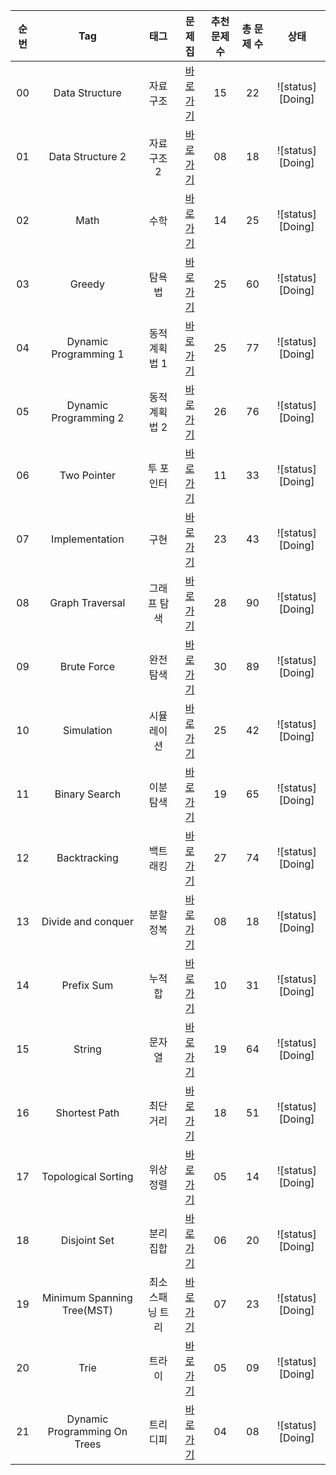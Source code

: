 | 순번 | Tag                          | 태그                | 문제집    | 추천 문제 수 | 총 문제 수 |  상태             |
| :--: | :--------------------------: | :-----------------: | :------:  | :---------:  | :------: |:---------------:|
| 00 | Data Structure | 자료구조 | [바로가기](./data_structure) | 15 | 22 | ![status][Doing] |
| 01 | Data Structure 2 | 자료구조 2 | [바로가기](./data_structure2) | 08 | 18 | ![status][Doing] |
| 02 | Math | 수학 | [바로가기](./math) | 14 | 25 | ![status][Doing] |
| 03 | Greedy | 탐욕법 | [바로가기](./greedy) | 25 | 60 | ![status][Doing] |
| 04 | Dynamic Programming 1 | 동적계획법 1 | [바로가기](./dynamic_programming_1) | 25 | 77 | ![status][Doing] |
| 05 | Dynamic Programming 2 | 동적계획법 2 | [바로가기](./dynamic_programming_2) | 26 | 76 | ![status][Doing] |
| 06 | Two Pointer | 투 포인터 | [바로가기](./two_pointer) | 11 | 33 | ![status][Doing] |
| 07 | Implementation | 구현 | [바로가기](./implementation) | 23 | 43 | ![status][Doing] |
| 08 | Graph Traversal | 그래프 탐색 | [바로가기](./graph_traversal) | 28 | 90 | ![status][Doing] |
| 09 | Brute Force | 완전탐색 | [바로가기](./brute_force) | 30 | 89 | ![status][Doing] |
| 10 | Simulation | 시뮬레이션 | [바로가기](./simulation) | 25 | 42 | ![status][Doing] |
| 11 | Binary Search | 이분탐색 | [바로가기](./binary_search) | 19 | 65 | ![status][Doing] |
| 12 | Backtracking | 백트래킹 | [바로가기](./backtracking) | 27 | 74 | ![status][Doing] |
| 13 | Divide and conquer | 분할정복 | [바로가기](./divide_and_conquer) | 08 | 18 | ![status][Doing] |
| 14 | Prefix Sum | 누적 합 | [바로가기](./prefix_sum) | 10 | 31 | ![status][Doing] |
| 15 | String | 문자열 | [바로가기](./string) | 19 | 64 | ![status][Doing] |
| 16 | Shortest Path | 최단거리 | [바로가기](./shortest_path) | 18 | 51 | ![status][Doing] |
| 17 | Topological Sorting | 위상정렬 | [바로가기](./topological_sorting) | 05 | 14 | ![status][Doing] |
| 18 | Disjoint Set | 분리 집합 | [바로가기](./disjoint_set) | 06 | 20 | ![status][Doing] |
| 19 | Minimum Spanning Tree(MST) | 최소 스패닝 트리 | [바로가기](./minimum_spanning_tree) | 07 | 23 | ![status][Doing] |
| 20 | Trie | 트라이 | [바로가기](./trie) | 05 | 09 | ![status][Doing] |
| 21 | Dynamic Programming On Trees | 트리디피 | [바로가기](./dynamic_programming_on_trees) | 04 | 08 | ![status][Doing] |
 
 

 